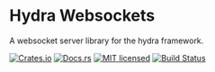 # Hydra Websockets

A websocket server library for the hydra framework.

[![Crates.io][crates-badge]][crates-url]
[![Docs.rs][docs-badge]][docs-url]
[![MIT licensed][mit-badge]][mit-url]
[![Build Status][actions-badge]][actions-url]

[crates-badge]: https://img.shields.io/crates/v/hydra-websockets.svg
[crates-url]: https://crates.io/crates/hydra-websockets
[docs-badge]: https://img.shields.io/docsrs/hydra-websockets/latest
[docs-url]: https://docs.rs/hydra-websockets
[mit-badge]: https://img.shields.io/badge/license-MIT-blue.svg
[mit-url]: https://github.com/dtzxporter/hydra/blob/main/LICENSE
[actions-badge]: https://github.com/dtzxporter/hydra/workflows/CI/badge.svg
[actions-url]: https://github.com/dtzxporter/hydra/actions/workflows/ci.yml?query=branch%3Amain++